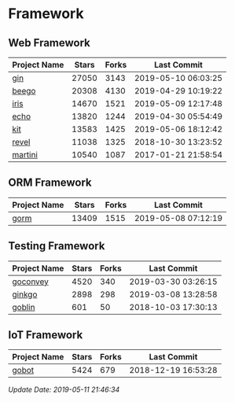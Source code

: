 # Framework

## Web Framework

| Project Name | Stars | Forks | Last Commit |
| ------------ | ----- | ----- | ----------- |
| [gin](https://github.com/gin-gonic/gin) | 27050 | 3143 | 2019-05-10 06:03:25 |
| [beego](https://github.com/astaxie/beego) | 20308 | 4130 | 2019-04-29 10:19:22 |
| [iris](https://github.com/kataras/iris) | 14670 | 1521 | 2019-05-09 12:17:48 |
| [echo](https://github.com/labstack/echo) | 13820 | 1244 | 2019-04-30 05:54:49 |
| [kit](https://github.com/go-kit/kit) | 13583 | 1425 | 2019-05-06 18:12:42 |
| [revel](https://github.com/revel/revel) | 11038 | 1325 | 2018-10-30 13:23:52 |
| [martini](https://github.com/go-martini/martini) | 10540 | 1087 | 2017-01-21 21:58:54 |

## ORM Framework

| Project Name | Stars | Forks | Last Commit |
| ------------ | ----- | ----- | ----------- |
| [gorm](https://github.com/jinzhu/gorm) | 13409 | 1515 | 2019-05-08 07:12:19 |

## Testing Framework

| Project Name | Stars | Forks | Last Commit |
| ------------ | ----- | ----- | ----------- |
| [goconvey](https://github.com/smartystreets/goconvey) | 4520 | 340 | 2019-03-30 03:26:15 |
| [ginkgo](https://github.com/onsi/ginkgo) | 2898 | 298 | 2019-03-08 13:28:58 |
| [goblin](https://github.com/franela/goblin) | 601 | 50 | 2018-10-03 17:30:13 |

## IoT Framework

| Project Name | Stars | Forks | Last Commit |
| ------------ | ----- | ----- | ----------- |
| [gobot](https://github.com/hybridgroup/gobot) | 5424 | 679 | 2018-12-19 16:53:28 |

*Update Date: 2019-05-11 21:46:34*